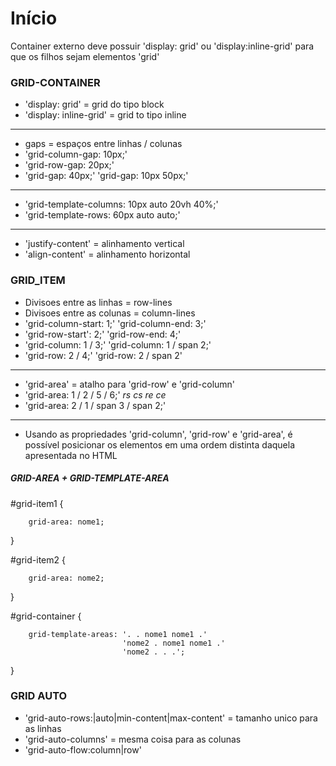 # Início
Container externo deve possuir 'display: grid' ou 'display:inline-grid'
para que os filhos sejam elementos 'grid'

### GRID-CONTAINER

- 'display: grid' = grid do tipo block
- 'display: inline-grid' = grid to tipo inline

---

- gaps = espaços entre linhas / colunas
- 'grid-column-gap: 10px;'
- 'grid-row-gap: 20px;'
- 'grid-gap: 40px;' 'grid-gap: 10px 50px;'

---

- 'grid-template-columns: 10px auto 20vh 40%;'
- 'grid-template-rows: 60px auto auto;'

---

- 'justify-content' = alinhamento vertical
- 'align-content' = alinhamento horizontal

### GRID_ITEM

- Divisoes entre as linhas = row-lines
- Divisoes entre as colunas = column-lines
- 'grid-column-start: 1;' 'grid-column-end: 3;'
- 'grid-row-start': 2;' 'grid-row-end: 4;'
- 'grid-column: 1 / 3;' 'grid-column: 1 / span 2;'
- 'grid-row: 2 / 4;' 'grid-row: 2 / span 2'

---

- 'grid-area' = atalho para 'grid-row' e 'grid-column'
- 'grid-area: 1 / 2 / 5 / 6;' *rs cs re ce*
- 'grid-area: 2 / 1 / span 3 / span 2;'

---

- Usando as propriedades 'grid-column', 'grid-row' e 'grid-area',
é possível posicionar os elementos em uma ordem distinta daquela apresentada no HTML

##### GRID-AREA + GRID-TEMPLATE-AREA

\#grid-item1 {

        grid-area: nome1;

}

\#grid-item2 {

        grid-area: nome2;

}

\#grid-container {

        grid-template-areas: '. . nome1 nome1 .'
                             'nome2 . nome1 nome1 .'
                             'nome2 . . .';

}

### GRID AUTO

- 'grid-auto-rows:<tamanho>|auto|min-content|max-content' = tamanho unico para as linhas
- 'grid-auto-columns' = mesma coisa para as colunas
- 'grid-auto-flow:column|row'

